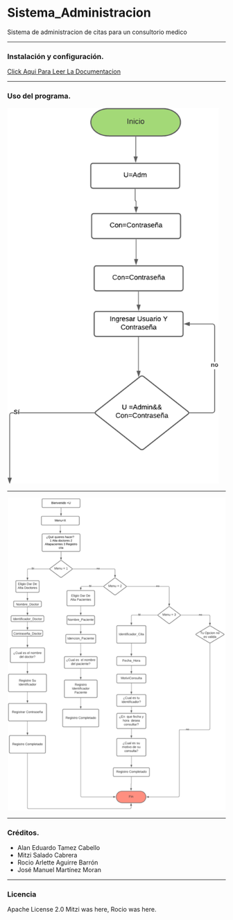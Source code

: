 # Sistema_Administracion
Sistema de administracion de citas para un consultorio medico

------------

###     Instalación y configuración. 
[Click Aqui Para Leer La Documentacion](https://drive.google.com/file/d/1PIcWI-JOZssQnmDw4N2e7HV4uzAbQobR/view "Click Aqui Para Leer La Documentacion")

------------
###     Uso del programa. 
![](https://raw.githubusercontent.com/Alane-Tc/Sistema_Administracion/master/Funcionamiento%20del%20programa/Imagen1.png)

------------
![](https://raw.githubusercontent.com/Alane-Tc/Sistema_Administracion/master/Funcionamiento%20del%20programa/Imagen2.png)

------------

###     Créditos.
- Alan Eduardo Tamez Cabello
- Mitzi Salado Cabrera
- Rocio Arlette Aguirre Barrón
- José Manuel Martínez Moran

------------

###     Licencia
Apache License 2.0 Mitzi was here, Rocio was here.
